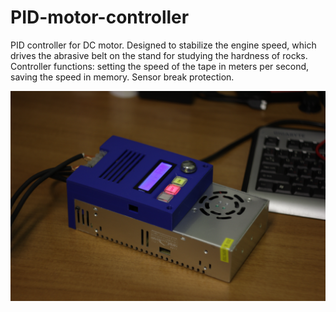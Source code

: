 # PID-motor-controller
PID controller for DC motor. Designed to stabilize the engine speed, which drives the abrasive belt on the stand for studying the hardness of rocks.
Controller functions: setting the speed of the tape in meters per second, saving the speed in memory. Sensor break protection.

![](https://github.com/EvgeniyGubar/PID-motor-controller/blob/main/Photo/IMG_3351.JPG)
